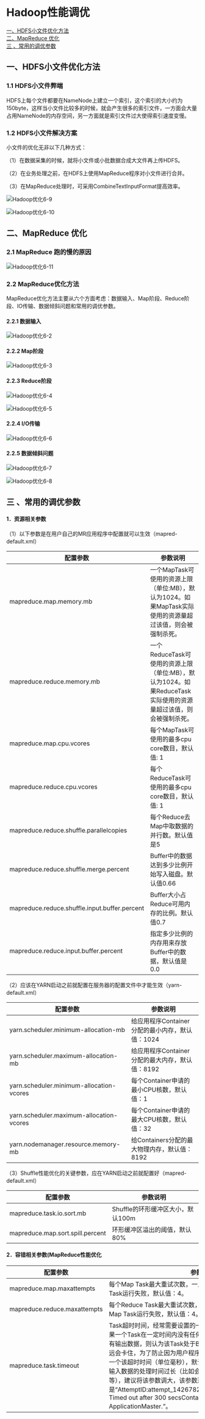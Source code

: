 # Hadoop性能调优

<nav>
<a href="#一hdfs小文件优化方法">一、HDFS小文件优化方法</a><br/>
<a href="#二mapreduce-优化">二、MapReduce 优化</a><br/>
<a href="#三-常用的调优参数">三 、常用的调优参数</a><br/>
</nav>



## 一、HDFS小文件优化方法

### 1.1 HDFS小文件弊端

HDFS上每个文件都要在NameNode上建立一个索引，这个索引的大小约为150byte，这样当小文件比较多的时候，就会产生很多的索引文件，一方面会大量占用NameNode的内存空间，另一方面就是索引文件过大使得索引速度变慢。



### 1.2 HDFS小文件解决方案

小文件的优化无非以下几种方式：

（1）在数据采集的时候，就将小文件或小批数据合成大文件再上传HDFS。

（2）在业务处理之前，在HDFS上使用MapReduce程序对小文件进行合并。

（3）在MapReduce处理时，可采用CombineTextInputFormat提高效率。

![Hadoop优化6-9](https://github.com/bigdata2018/BigData-Hadoop/blob/master/picture/Hadoop%E4%BC%98%E5%8C%966-9.png)

![Hadoop优化6-10](https://github.com/bigdata2018/BigData-Hadoop/blob/master/picture/Hadoop%E4%BC%98%E5%8C%966-10.png)

## 二、MapReduce 优化

### 2.1 MapReduce 跑的慢的原因

![Hadoop优化6-11](https://github.com/bigdata2018/BigData-Hadoop/blob/master/picture/Hadoop%E4%BC%98%E5%8C%966-11.png)

### 2.2 MapReduce优化方法

MapReduce优化方法主要从六个方面考虑：数据输入、Map阶段、Reduce阶段、IO传输、数据倾斜问题和常用的调优参数。



#### 2.2.1 数据输入

![Hadoop优化6-2](https://github.com/bigdata2018/BigData-Hadoop/blob/master/picture/Hadoop%E4%BC%98%E5%8C%966-2.png)

#### 2.2.2 Map阶段

![Hadoop优化6-3](https://github.com/bigdata2018/BigData-Hadoop/blob/master/picture/Hadoop%E4%BC%98%E5%8C%966-3.png)

#### 2.2.3 Reduce阶段

![Hadoop优化6-4](https://github.com/bigdata2018/BigData-Hadoop/blob/master/picture/Hadoop%E4%BC%98%E5%8C%966-4.png)

![Hadoop优化6-5](https://github.com/bigdata2018/BigData-Hadoop/blob/master/picture/Hadoop%E4%BC%98%E5%8C%966-5.png)

#### 2.2.4 I/O传输

![Hadoop优化6-6](https://github.com/bigdata2018/BigData-Hadoop/blob/master/picture/Hadoop%E4%BC%98%E5%8C%966-6.png)

#### 2.2.5 数据倾斜问题

![Hadoop优化6-7](https://github.com/bigdata2018/BigData-Hadoop/blob/master/picture/Hadoop%E4%BC%98%E5%8C%966-7.png)

![Hadoop优化6-8](https://github.com/bigdata2018/BigData-Hadoop/blob/master/picture/Hadoop%E4%BC%98%E5%8C%966-8.png)

## 三 、常用的调优参数

#### 1．资源相关参数

（1）以下参数是在用户自己的MR应用程序中配置就可以生效（mapred-default.xml）

| 配置参数                                      | 参数说明                                                     |
| --------------------------------------------- | ------------------------------------------------------------ |
| mapreduce.map.memory.mb                       | 一个MapTask可使用的资源上限（单位:MB），默认为1024。如果MapTask实际使用的资源量超过该值，则会被强制杀死。 |
| mapreduce.reduce.memory.mb                    | 一个ReduceTask可使用的资源上限（单位:MB），默认为1024。如果ReduceTask实际使用的资源量超过该值，则会被强制杀死。 |
| mapreduce.map.cpu.vcores                      | 每个MapTask可使用的最多cpu core数目，默认值: 1               |
| mapreduce.reduce.cpu.vcores                   | 每个ReduceTask可使用的最多cpu core数目，默认值: 1            |
| mapreduce.reduce.shuffle.parallelcopies       | 每个Reduce去Map中取数据的并行数。默认值是5                   |
| mapreduce.reduce.shuffle.merge.percent        | Buffer中的数据达到多少比例开始写入磁盘。默认值0.66           |
| mapreduce.reduce.shuffle.input.buffer.percent | Buffer大小占Reduce可用内存的比例。默认值0.7                  |
| mapreduce.reduce.input.buffer.percent         | 指定多少比例的内存用来存放Buffer中的数据，默认值是0.0        |

（2）应该在YARN启动之前就配置在服务器的配置文件中才能生效（yarn-default.xml）

| 配置参数                                 | 参数说明                                        |
| ---------------------------------------- | ----------------------------------------------- |
| yarn.scheduler.minimum-allocation-mb     | 给应用程序Container分配的最小内存，默认值：1024 |
| yarn.scheduler.maximum-allocation-mb     | 给应用程序Container分配的最大内存，默认值：8192 |
| yarn.scheduler.minimum-allocation-vcores | 每个Container申请的最小CPU核数，默认值：1       |
| yarn.scheduler.maximum-allocation-vcores | 每个Container申请的最大CPU核数，默认值：32      |
| yarn.nodemanager.resource.memory-mb      | 给Containers分配的最大物理内存，默认值：8192    |

（3）Shuffle性能优化的关键参数，应在YARN启动之前就配置好（mapred-default.xml）

| 配置参数                         | 参数说明                          |
| -------------------------------- | --------------------------------- |
| mapreduce.task.io.sort.mb        | Shuffle的环形缓冲区大小，默认100m |
| mapreduce.map.sort.spill.percent | 环形缓冲区溢出的阈值，默认80%     |



#### 2．容错相关参数(MapReduce性能优化

| 配置参数                     | 参数说明                                                     |
| ---------------------------- | ------------------------------------------------------------ |
| mapreduce.map.maxattempts    | 每个Map Task最大重试次数，一旦重试参数超过该值，则认为Map Task运行失败，默认值：4。 |
| mapreduce.reduce.maxattempts | 每个Reduce Task最大重试次数，一旦重试参数超过该值，则认为Map Task运行失败，默认值：4。 |
| mapreduce.task.timeout       | Task超时时间，经常需要设置的一个参数，该参数表达的意思为：如果一个Task在一定时间内没有任何进入，即不会读取新的数据，也没有输出数据，则认为该Task处于Block状态，可能是卡住了，也许永远会卡住，为了防止因为用户程序永远Block住不退出，则强制设置了一个该超时时间（单位毫秒），默认是600000。如果你的程序对每条输入数据的处理时间过长（比如会访问数据库，通过网络拉取数据等），建议将该参数调大，该参数过小常出现的错误提示是“AttemptID:attempt_14267829456721_123456_m_000224_0  Timed out after 300 secsContainer killed by the ApplicationMaster.”。 |
